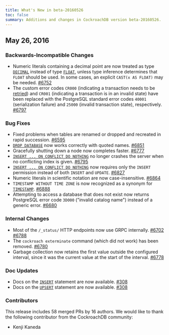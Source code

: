 ```yaml
---
title: What's New in beta-20160526
toc: false
summary: Additions and changes in CockroachDB version beta-20160526.
---
```


## May 26, 2016

### Backwards-Incompatible Changes

- Numeric literals containing a decimal point are now treated as type [`DECIMAL`](decimal.html) instead of type [`FLOAT`](float.html), unless type inference determines that `FLOAT` should be used. In some cases, an explicit `CAST(x AS FLOAT)` may be needed. [#6752](https://github.com/cockroachdb/cockroach/pull/6752)
- The custom error codes `CR000` (indicating a transaction needs to be [retried](https://www.cockroachlabs.com/docs/transactions.html#transaction-retries)) and `CR001` (indicating a transaction is in an invalid state) have been replaced with the PostgreSQL standard error codes `40001` (serialization failure) and `25000` (invalid transaction state), respectively. [#6797](https://github.com/cockroachdb/cockroach/pull/6797)

### Bug Fixes

- Fixed problems when tables are renamed or dropped and recreated in rapid succession. [#6595](https://github.com/cockroachdb/cockroach/pull/6595)
- [`DROP DATABASE`](drop-database.html) now works correctly with quoted names. [#6851](https://github.com/cockroachdb/cockroach/pull/6851)
- Gracefully shutting down a node now completes faster. [#6777](https://github.com/cockroachdb/cockroach/pull/6777)
- [`INSERT ... ON CONFLICT DO NOTHING`](insert.html) no longer crashes the server when no conflicting index is given. [#6795](https://github.com/cockroachdb/cockroach/pull/6795)
- [`INSERT ... ON CONFLICT DO NOTHING`](insert.html) now requires only the `INSERT` permission instead of both `INSERT` and `UPDATE`. [#6827](https://github.com/cockroachdb/cockroach/pull/6827)
- Numeric literals in scientific notation are now case-insensitive. [#6864](https://github.com/cockroachdb/cockroach/pull/6864)
- `TIMESTAMP WITHOUT TIME ZONE` is now recognized as a synonym for [`TIMESTAMP`](timestamp.html). [#6888](https://github.com/cockroachdb/cockroach/pull/6888)
- Attempting to access a database that does not exist now returns PostgreSQL error code `3D000` ("invalid catalog name") instead of a generic error. [#6680](https://github.com/cockroachdb/cockroach/pull/6680)

### Internal Changes

- Most of the `/_status/` HTTP endpoints now use GRPC internally. [#6702](https://github.com/cockroachdb/cockroach/pull/6702) [#6788](https://github.com/cockroachdb/cockroach/pull/6788)
- The `cockroach exterminate` command (which did not work) has been removed. [#6780](https://github.com/cockroachdb/cockroach/pull/6780)
- Garbage collection now retains the first value outside the configured interval, since it was the current value at the start of the interval. [#6778](https://github.com/cockroachdb/cockroach/pull/6778)


### Doc Updates

- Docs on the [`INSERT`](insert.html) statement are now available. [#308](https://github.com/cockroachdb/docs/pull/308) 
- Docs on the [`UPSERT`](upsert.html) statement are now available. [#308](https://github.com/cockroachdb/docs/pull/308) 

### Contributors

This release includes 58 merged PRs by 16 authors. We would like to
thank the following contributor from the CockroachDB community:

* Kenji Kaneda
